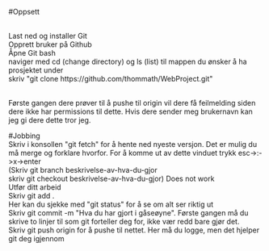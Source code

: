 #Oppsett

<br>
Last ned og installer Git

<br>
Opprett bruker på Github

<br>
Åpne Git bash
<br>
naviger med cd (change directory) og ls (list) til mappen du ønsker å ha prosjektet under
<br>
skriv "git clone https://github.com/thommath/WebProject.git"
<br>
<br>

Første gangen dere prøver til å pushe til origin vil dere få feilmelding siden dere ikke har permissions til dette. Hvis dere sender meg brukernavn kan jeg gi dere dette tror jeg.
<br>

#Jobbing
<br>
Skriv i konsollen "git fetch" for å hente ned nyeste versjon. Det er mulig du må merge og forklare hvorfor. For å komme ut av dette vinduet trykk esc->:->x->enter
<br>
(Skriv git branch beskrivelse-av-hva-du-gjor
<br>
skriv git checkout beskrivelse-av-hva-du-gjor) Does not work
<br>
Utfør ditt arbeid
<br>
Skriv git add .
<br>
Her kan du sjekke med "git status" for å se om alt ser riktig ut
<br>
Skriv git commit -m "Hva du har gjort i gåseøyne". Første gangen må du skrive to linjer til som git forteller deg for, ikke vær redd bare gjør det.
<br>
Skriv git push origin for å pushe til nettet. Her må du logge, men det hjelper git deg igjennom
<br>
